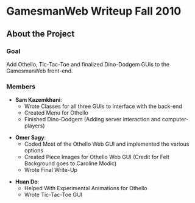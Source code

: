 GamesmanWeb Writeup Fall 2010
=============================

About the Project
-----------------

### Goal

Add Othello, Tic-Tac-Toe and finalized Dino-Dodgem GUIs to the GamesmanWeb front-end.

### Members

-   **Sam Kazemkhani**:
    -   Wrote Classes for all three GUIs to Interface with the back-end
    -   Created Menu for Othello
    -   Finished Dino-Dodgem (Adding server interaction and computer-players)

<!-- -->

-   **Omer Sagy**:
    -   Coded Most of the Othello Web GUI and implemented the various options
    -   Created Piece Images for Othello Web GUI (Credit for Felt Background goes to Caroline Modic)
    -   Wrote Final Write-Up

<!-- -->

-   **Huan Do**:
    -   Helped With Experimental Animations for Othello
    -   Wrote Tic-Tac-Toe GUI

